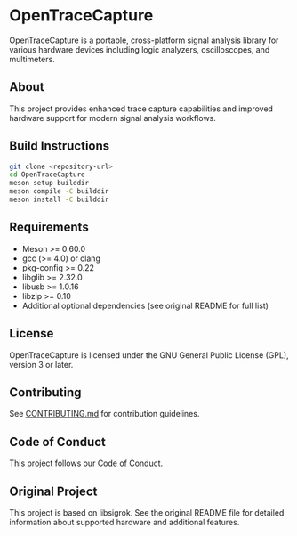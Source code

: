 # OpenTraceCapture

OpenTraceCapture is a portable, cross-platform signal analysis library for various hardware devices including logic analyzers, oscilloscopes, and multimeters.

## About

This project provides enhanced trace capture capabilities and improved hardware support for modern signal analysis workflows.

## Build Instructions

```bash
git clone <repository-url>
cd OpenTraceCapture
meson setup builddir
meson compile -C builddir
meson install -C builddir
```

## Requirements

- Meson >= 0.60.0
- gcc (>= 4.0) or clang
- pkg-config >= 0.22
- libglib >= 2.32.0
- libusb >= 1.0.16
- libzip >= 0.10
- Additional optional dependencies (see original README for full list)

## License

OpenTraceCapture is licensed under the GNU General Public License (GPL), version 3 or later.

## Contributing

See [CONTRIBUTING.md](CONTRIBUTING.md) for contribution guidelines.

## Code of Conduct

This project follows our [Code of Conduct](CODE_OF_CONDUCT.md).

## Original Project

This project is based on libsigrok. See the original README file for detailed information about supported hardware and additional features.
